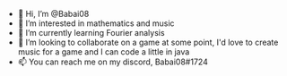 - 👋 Hi, I’m @Babai08
- 👀 I’m interested in mathematics and music
- 🌱 I’m currently learning Fourier analysis
- 💞️ I’m looking to collaborate on a game at some point, I'd love to create music for a game and I can code a little in java
- 📫 You can reach me on my discord, Babai08#1724

<!---
Babai08/Babai08 is a ✨ special ✨ repository because its `README.md` (this file) appears on your GitHub profile.
You can click the Preview link to take a look at your changes.
--->
